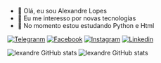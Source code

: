 - 👋 Olá, eu sou Alexandre Lopes
- 👀 Eu me interesso por novas tecnologias
- 🌱 No momento estou estudando Python e Html

[![Telegranm](https://img.shields.io/badge/Telegram-2CA5E0?style=for-the-badge&logo=telegram&logoColor=white)](https://web.telegram.org/k/@aslopeSlopes)
[![Facebook](https://img.shields.io/badge/Facebook-1877F2?style=for-the-badge&logo=facebook&logoColor=white)](https://www.facebook.com/alexandre.dasilvalopes.7)
[![Instagram](https://img.shields.io/badge/Instagram-E4405F?style=for-the-badge&logo=instagram&logoColor=white)](https://www.instagram.com/aslopesdasilva)
[![Linkedin](https://img.shields.io/badge/LinkedIn-0077B5?style=for-the-badge&logo=linkedin&logoColor=white)](https://www.linkedin.com/in/alexandredasilvalopes/)


![lexandre GitHub stats](https://github-readme-stats.vercel.app/api?username=0101AlexandreLopes&show_icons=true&theme=radical) 
![lexandre GitHub stats](https://media.giphy.com/media/v1.Y2lkPTc5MGI3NjExNGMxYmFmY2FjMWE1ZWE2MjkzNDEwZGU0ZWM4NTRmMzE1NzViMTE5ZSZlcD12MV9pbnRlcm5hbF9naWZzX2dpZklkJmN0PWc/0EHJw65OhsRze46tS9/giphy.gif) 




